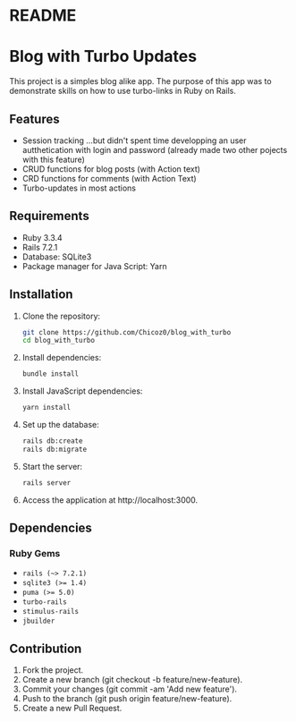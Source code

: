# README

# Blog with Turbo Updates

This project is a simples blog alike app. The purpose of this app was to demonstrate skills on how to use turbo-links in Ruby on Rails.

## Features

- Session tracking ...but didn't spent time developping an user autthetication with login and password (already made two other pojects with this feature)
- CRUD functions for blog posts (with Action text) 
- CRD functions for comments (with Action Text)
- Turbo-updates in most actions

## Requirements

- Ruby 3.3.4
- Rails 7.2.1
- Database: SQLite3
- Package manager for Java Script: Yarn

## Installation

1. Clone the repository:

   ```sh
   git clone https://github.com/Chicoz0/blog_with_turbo
   cd blog_with_turbo

2. Install dependencies:

   ```sh
   bundle install

3. Install JavaScript dependencies:

   ```sh
   yarn install   

4. Set up the database:

   ```sh
   rails db:create
   rails db:migrate

5. Start the server:

   ```sh
   rails server

6. Access the application at http://localhost:3000.

## Dependencies

### Ruby Gems
- `rails (~> 7.2.1)`
- `sqlite3 (>= 1.4)`
- `puma (>= 5.0)`
- `turbo-rails`
- `stimulus-rails`
- `jbuilder`

## Contribution

1. Fork the project.
2. Create a new branch (git checkout -b feature/new-feature).
3. Commit your changes (git commit -am 'Add new feature').
4. Push to the branch (git push origin feature/new-feature).
5. Create a new Pull Request.
